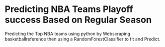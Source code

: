 # Predicting NBA Teams Playoff success Based on Regular Season
Predicting the Top NBA teams using python by Webscraping basketballreference then using a RandomForestClassifier to fit and Predict.
